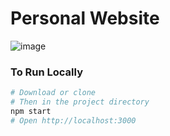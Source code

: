 # Personal Website

![image](https://user-images.githubusercontent.com/62274492/179518672-94eb0427-d048-4494-a2e8-5d9895e23ee5.png)

### To Run Locally

```bash
# Download or clone
# Then in the project directory
npm start
# Open http://localhost:3000
```
